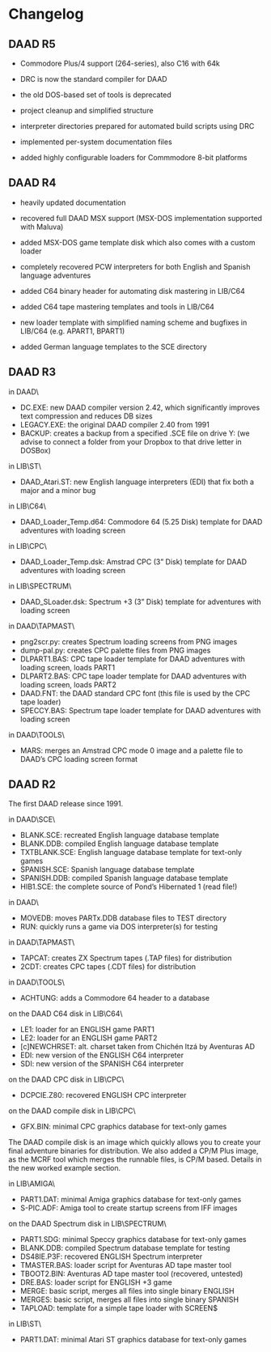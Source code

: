 # Changelog

## DAAD R5

* Commodore Plus/4 support (264-series), also C16 with 64k

* DRC is now the standard compiler for DAAD

* the old DOS-based set of tools is deprecated

* project cleanup and simplified structure

* interpreter directories prepared for automated build scripts using DRC

* implemented per-system documentation files

* added highly configurable loaders for Commmodore 8-bit platforms

## DAAD R4

* heavily updated documentation

* recovered full DAAD MSX support (MSX-DOS implementation supported with Maluva)

* added MSX-DOS game template disk which also comes with a custom loader

* completely recovered PCW interpreters for both English and Spanish language adventures

* added C64 binary header for automating disk mastering in LIB/C64

* added C64 tape mastering templates and tools in LIB/C64

* new loader template with simplified naming scheme and bugfixes in LIB/C64 (e.g. APART1, BPART1)

* added German language templates to the SCE directory

## DAAD R3

in DAAD\

* DC.EXE: new DAAD compiler version 2.42, which significantly improves text compression and reduces DB sizes
* LEGACY.EXE: the original DAAD compiler 2.40 from 1991
* BACKUP: creates a backup from a specified .SCE file on drive Y: (we advise to connect a folder from your Dropbox to that drive letter in DOSBox)

in LIB\ST\

* DAAD_Atari.ST: new English language interpreters (EDI) that fix both a major and a minor bug

in LIB\C64\

* DAAD_Loader_Temp.d64: Commodore 64 (5.25 Disk) template for DAAD adventures with loading screen

in LIB\CPC\

* DAAD_Loader_Temp.dsk: Amstrad CPC (3” Disk) template for DAAD adventures with loading screen

in LIB\SPECTRUM\

* DAAD_SLoader.dsk: Spectrum +3 (3” Disk) template for adventures with loading screen

in DAAD\TAPMAST\

* png2scr.py: creates Spectrum loading screens from PNG images
* dump-pal.py: creates CPC palette files from PNG images
* DLPART1.BAS: CPC tape loader template for DAAD adventures with loading screen, loads PART1
* DLPART2.BAS: CPC tape loader template for DAAD adventures with loading screen, loads PART2
* DAAD.FNT: the DAAD standard CPC font (this file is used by the CPC tape loader)
* SPECCY.BAS: Spectrum tape loader template for DAAD adventures with loading screen

in DAAD\TOOLS\

* MARS: merges an Amstrad CPC mode 0 image and a palette file to DAAD’s CPC loading screen format

## DAAD R2

The first DAAD release since 1991.

in DAAD\SCE\

* BLANK.SCE: recreated English language database template
* BLANK.DDB: compiled English language database template
* TXTBLANK.SCE: English language database template for text-only games
* SPANISH.SCE: Spanish language database template
* SPANISH.DDB: compiled Spanish language database template
* HIB1.SCE: the complete source of Pond’s Hibernated 1 (read file!)

in DAAD\

* MOVEDB: moves PARTx.DDB database files to TEST directory
* RUN: quickly runs a game via DOS interpreter(s) for testing

in DAAD\TAPMAST\

* TAPCAT: creates ZX Spectrum tapes (.TAP files) for distribution
* 2CDT: creates CPC tapes (.CDT files) for distribution

in DAAD\TOOLS\

* ACHTUNG: adds a Commodore 64 header to a database

on the DAAD C64 disk in LIB\C64\

* LE1: loader for an ENGLISH game PART1 
* LE2: loader for an ENGLISH game PART2
* [c]NEWCHRSET: alt. charset taken from Chichén Itzá by Aventuras AD
* EDI: new version of the ENGLISH C64 interpreter
* SDI: new version of the SPANISH C64 interpreter

on the DAAD CPC disk in LIB\CPC\

* DCPCIE.Z80: recovered ENGLISH CPC interpreter

on the DAAD compile disk in LIB\CPC\

* GFX.BIN: minimal CPC graphics database for text-only games

The DAAD compile disk is an image which quickly allows you to create your final adventure binaries for distribution. We also added a CP/M Plus image, as the MCRF tool which merges the runnable files, is CP/M based. Details in the new worked example section.

in LIB\AMIGA\

* PART1.DAT: minimal Amiga graphics database for text-only games
* S-PIC.ADF: Amiga tool to create startup screens from IFF images

on the DAAD Spectrum disk in LIB\SPECTRUM\

* PART1.SDG: minimal Speccy graphics database for text-only games
* BLANK.DDB: compiled Spectrum database template for testing
* DS48IE.P3F: recovered ENGLISH Spectrum interpreter
* TMASTER.BAS: loader script for Aventuras AD tape master tool
* TBOOT2.BIN: Aventuras AD tape master tool (recovered, untested)
* DRE.BAS: loader script for ENGLISH +3 game
* MERGE: basic script, merges all files into single binary ENGLISH
* MERGES: basic script, merges all files into single binary SPANISH
* TAPLOAD: template for a simple tape loader with SCREEN$

in LIB\ST\

* PART1.DAT: minimal Atari ST graphics database for text-only games
